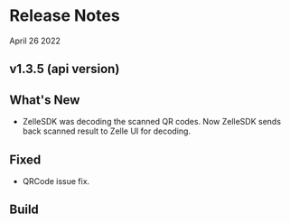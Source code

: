 # Release Notes

April 26 2022

## v1.3.5 (api version)

## What's New

- ZelleSDK was decoding the scanned QR codes. Now ZelleSDK sends back scanned result to Zelle UI for decoding.

## Fixed

- QRCode issue fix.

## Build


